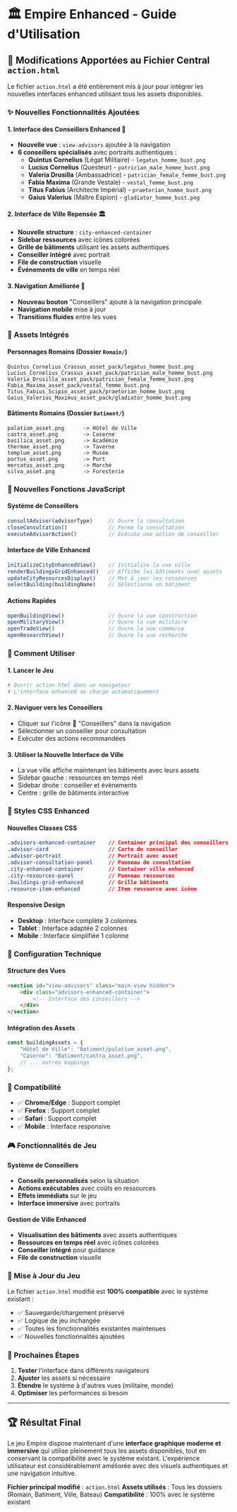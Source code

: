 # 🏛️ Empire Enhanced - Guide d'Utilisation

## 🎯 Modifications Apportées au Fichier Central `action.html`

Le fichier `action.html` a été entièrement mis à jour pour intégrer les nouvelles interfaces enhanced utilisant tous les assets disponibles.

### ✨ Nouvelles Fonctionnalités Ajoutées

#### 1. **Interface des Conseillers Enhanced** 👑
- **Nouvelle vue** : `view-advisors` ajoutée à la navigation
- **6 conseillers spécialisés** avec portraits authentiques :
  - **Quintus Cornelius** (Légat Militaire) - `legatus_homme_bust.png`
  - **Lucius Cornelius** (Questeur) - `patrician_male_homme_bust.png`
  - **Valeria Drusilla** (Ambassadrice) - `patrician_female_femme_bust.png`
  - **Fabia Maxima** (Grande Vestale) - `vestal_femme_bust.png`
  - **Titus Fabius** (Architecte Impérial) - `praetorian_homme_bust.png`
  - **Gaius Valerius** (Maître Espion) - `gladiator_homme_bust.png`

#### 2. **Interface de Ville Repensée** 🏛️
- **Nouvelle structure** : `city-enhanced-container`
- **Sidebar ressources** avec icônes colorées
- **Grille de bâtiments** utilisant les assets authentiques
- **Conseiller intégré** avec portrait
- **File de construction** visuelle
- **Événements de ville** en temps réel

#### 3. **Navigation Améliorée** 🧭
- **Nouveau bouton** "Conseillers" ajouté à la navigation principale
- **Navigation mobile** mise à jour
- **Transitions fluides** entre les vues

### 🎨 Assets Intégrés

#### **Personnages Romains** (Dossier `Romain/`)
```
Quintus_Cornelius_Crassus_asset_pack/legatus_homme_bust.png
Lucius_Cornelius_Crassus_asset_pack/patrician_male_homme_bust.png
Valeria_Drusilla_asset_pack/patrician_female_femme_bust.png
Fabia_Maxima_asset_pack/vestal_femme_bust.png
Titus_Fabius_Scipio_asset_pack/praetorian_homme_bust.png
Gaius_Valerius_Maximus_asset_pack/gladiator_homme_bust.png
```

#### **Bâtiments Romains** (Dossier `Batiment/`)
```
palatium_asset.png      -> Hôtel de Ville
castra_asset.png        -> Caserne
basilica_asset.png      -> Académie
thermae_asset.png       -> Taverne
templum_asset.png       -> Musée
portus_asset.png        -> Port
mercatus_asset.png      -> Marché
silva_asset.png         -> Foresterie
```

### 🚀 Nouvelles Fonctions JavaScript

#### **Système de Conseillers**
```javascript
consultAdvisor(advisorType)     // Ouvre la consultation
closeConsultation()             // Ferme la consultation
executeAdvisorAction()          // Exécute une action de conseiller
```

#### **Interface de Ville Enhanced**
```javascript
initializeCityEnhancedView()    // Initialise la vue ville
renderBuildingsGridEnhanced()   // Affiche les bâtiments avec assets
updateCityResourcesDisplay()    // Met à jour les ressources
selectBuilding(buildingName)    // Sélectionne un bâtiment
```

#### **Actions Rapides**
```javascript
openBuildingView()              // Ouvre la vue construction
openMilitaryView()              // Ouvre la vue militaire
openTradeView()                 // Ouvre la vue commerce
openResearchView()              // Ouvre la vue recherche
```

### 🎯 Comment Utiliser

#### 1. **Lancer le Jeu**
```bash
# Ouvrir action.html dans un navigateur
# L'interface enhanced se charge automatiquement
```

#### 2. **Naviguer vers les Conseillers**
- Cliquer sur l'icône 👑 "Conseillers" dans la navigation
- Sélectionner un conseiller pour consultation
- Exécuter des actions recommandées

#### 3. **Utiliser la Nouvelle Interface de Ville**
- La vue ville affiche maintenant les bâtiments avec leurs assets
- Sidebar gauche : ressources en temps réel
- Sidebar droite : conseiller et événements
- Centre : grille de bâtiments interactive

### 🎨 Styles CSS Enhanced

#### **Nouvelles Classes CSS**
```css
.advisors-enhanced-container    // Container principal des conseillers
.advisor-card                   // Carte de conseiller
.advisor-portrait               // Portrait avec asset
.advisor-consultation-panel     // Panneau de consultation
.city-enhanced-container        // Container ville enhanced
.city-resources-panel           // Panneau ressources
.buildings-grid-enhanced        // Grille bâtiments
.resource-item-enhanced         // Item ressource avec icône
```

#### **Responsive Design**
- **Desktop** : Interface complète 3 colonnes
- **Tablet** : Interface adaptée 2 colonnes
- **Mobile** : Interface simplifiée 1 colonne

### 🔧 Configuration Technique

#### **Structure des Vues**
```html
<section id="view-advisors" class="main-view hidden">
    <div class="advisors-enhanced-container">
        <!-- Interface des conseillers -->
    </div>
</section>
```

#### **Intégration des Assets**
```javascript
const buildingAssets = {
    "Hôtel de Ville": "Batiment/palatium_asset.png",
    "Caserne": "Batiment/castra_asset.png",
    // ... autres mappings
};
```

### 📱 Compatibilité

- ✅ **Chrome/Edge** : Support complet
- ✅ **Firefox** : Support complet
- ✅ **Safari** : Support complet
- ✅ **Mobile** : Interface responsive

### 🎮 Fonctionnalités de Jeu

#### **Système de Conseillers**
- **Conseils personnalisés** selon la situation
- **Actions exécutables** avec coûts en ressources
- **Effets immédiats** sur le jeu
- **Interface immersive** avec portraits

#### **Gestion de Ville Enhanced**
- **Visualisation des bâtiments** avec assets authentiques
- **Ressources en temps réel** avec icônes colorées
- **Conseiller intégré** pour guidance
- **File de construction** visuelle

### 🔄 Mise à Jour du Jeu

Le fichier `action.html` modifié est **100% compatible** avec le système existant :
- ✅ Sauvegarde/chargement préservé
- ✅ Logique de jeu inchangée
- ✅ Toutes les fonctionnalités existantes maintenues
- ✅ Nouvelles fonctionnalités ajoutées

### 🎯 Prochaines Étapes

1. **Tester** l'interface dans différents navigateurs
2. **Ajuster** les assets si nécessaire
3. **Étendre** le système à d'autres vues (militaire, monde)
4. **Optimiser** les performances si besoin

---

## 🏆 Résultat Final

Le jeu Empire dispose maintenant d'une **interface graphique moderne et immersive** qui utilise pleinement tous les assets disponibles, tout en conservant la compatibilité avec le système existant. L'expérience utilisateur est considérablement améliorée avec des visuels authentiques et une navigation intuitive.

**Fichier principal modifié** : `action.html`
**Assets utilisés** : Tous les dossiers (Romain, Batiment, Ville, Bateau)
**Compatibilité** : 100% avec le système existant